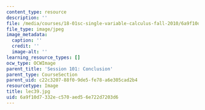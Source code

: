 ```yaml
---
content_type: resource
description: ''
file: /media/courses/18-01sc-single-variable-calculus-fall-2010/6a9f10d7332ec570aed56e722d7203d6_lec39.jpg
file_type: image/jpeg
image_metadata:
  caption: ''
  credit: ''
  image-alt: ''
learning_resource_types: []
ocw_type: OCWImage
parent_title: 'Session 101: Conclusion'
parent_type: CourseSection
parent_uid: c22c3207-88f0-9de5-fe78-a6e305cad2b4
resourcetype: Image
title: lec39.jpg
uid: 6a9f10d7-332e-c570-aed5-6e722d7203d6
---
```

